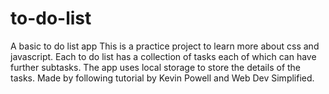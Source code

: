 # to-do-list
A basic to do list app
This is a practice project to learn more about css and javascript. Each to do list has a collection of tasks each of which can have further subtasks.
The app uses local storage to store the details of the tasks.
Made by following tutorial by Kevin Powell and Web Dev Simplified.

